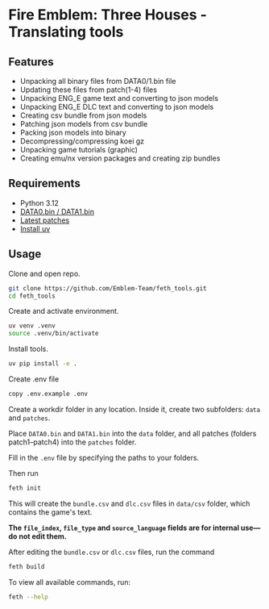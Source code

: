 # Fire Emblem: Three Houses - Translating tools

## Features

- Unpacking all binary files from DATA0/1.bin file
- Updating these files from patch(1-4) files
- Unpacking ENG_E game text and converting to json models
- Unpacking ENG_E DLC text and converting to json models
- Creating csv bundle from json models
- Patching json models from csv bundle
- Packing json models into binary
- Decompressing/compressing koei gz
- Unpacking game tutorials (graphic)
- Creating emu/nx version packages and creating zip bundles

## Requirements

- Python 3.12
- [DATA0.bin / DATA1.bin](https://github.com/bqio/feth-extractor)
- [Latest patches](https://github.com/bqio/feth-extractor)
- [Install uv](https://github.com/astral-sh/uv?tab=readme-ov-file#installation)

## Usage

Clone and open repo.

```bash
git clone https://github.com/Emblem-Team/feth_tools.git
cd feth_tools
```

Create and activate environment.

```bash
uv venv .venv
source .venv/bin/activate
```

Install tools.

```bash
uv pip install -e .
```

Create .env file

```bash
copy .env.example .env
```

Create a workdir folder in any location. Inside it, create two subfolders: `data` and `patches`.

Place `DATA0.bin` and `DATA1.bin` into the `data` folder, and all patches (folders patch1–patch4) into the `patches` folder.

Fill in the `.env` file by specifying the paths to your folders.

Then run

```bash
feth init
```

This will create the `bundle.csv` and `dlc.csv` files in `data/csv` folder, which contains the game's text.

**The `file_index`, `file_type` and `source_language` fields are for internal use—do not edit them.**

After editing the `bundle.csv` or `dlc.csv` files, run the command

```bash
feth build
```

To view all available commands, run:

```bash
feth --help
```

